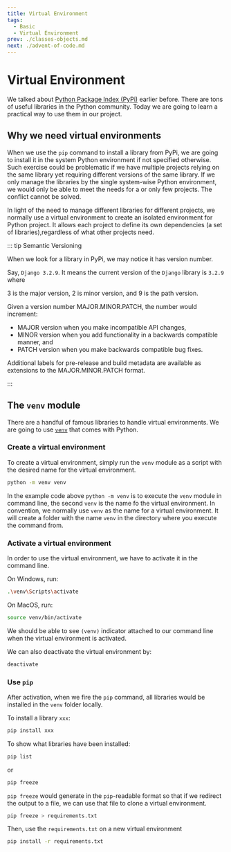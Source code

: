 ```yaml
---
title: Virtual Environment
tags:
  - Basic
  - Virtual Environment
prev: ./classes-objects.md
next: ./advent-of-code.md
---
```


# Virtual Environment

We talked about [Python Package Index (PyPi)](./modules.md#python-package-index) earlier before.
There are tons of useful libraries in the Python community.
Today we are going to learn a practical way to use them in our project.

## Why we need virtual environments

When we use the `pip` command to install a library from PyPi, we are going to install it in the system Python environment if not specified otherwise. Such exercise could be problematic if we have multiple projects relying on the same library yet requiring different versions of the same library.
If we only manage the libraries by the single system-wise Python environment, we would only be able to meet the needs for a or only few projects. The conflict cannot be solved.

In light of the need to manage different libraries for different projects, we normally use a virtual environment to create an isolated environment for Python project. It allows each project to define its own dependencies (a set of libraries),regardless of what other projects need.

::: tip Semantic Versioning

When we look for a library in PyPi, we may notice it has version number.

Say, `Django 3.2.9`. It means the current version of the `Django` library is `3.2.9` where

3 is the major version, 2 is minor version, and 9 is the path version.

Given a version number MAJOR.MINOR.PATCH, the number would increment:

- MAJOR version when you make incompatible API changes,
- MINOR version when you add functionality in a backwards compatible manner, and
- PATCH version when you make backwards compatible bug fixes.

Additional labels for pre-release and build metadata are available as extensions to the MAJOR.MINOR.PATCH format.

:::

## The `venv` module

There are a handful of famous libraries to handle virtual environments.
We are going to use [`venv`](https://docs.python.org/3/tutorial/venv.html) that comes with Python.

### Create a virtual environment

To create a virtual environment, simply run the `venv` module as a script with the desired name for the virtual environment.

```sh
python -m venv venv
```

In the example code above `python -m venv` is to execute the `venv` module in command line, the second `venv` is the name fo the virtual environment. In convention, we normally use `venv` as the name for a virtual environment.
It will create a folder with the name `venv` in the directory where you execute the command from.

### Activate a virtual environment

In order to use the virtual environment, we have to activate it in the command line.

On Windows, run:

```sh
.\venv\Scripts\activate
```

On MacOS, run:

```sh
source venv/bin/activate
```

We should be able to see `(venv)` indicator attached to our command line when the virtual environment is activated.

We can also deactivate the virtual environment by:

```sh
deactivate
```

### Use `pip`

After activation, when we fire the `pip` command, all libraries would be installed in the `venv` folder locally.

To install a library `xxx`:

```sh
pip install xxx
```

To show what libraries have been installed:

```sh
pip list
```

or

```sh
pip freeze
```

`pip freeze` would generate in the `pip`-readable format so that if we redirect the output to a file, we can use that file to clone a virtual environment.

```sh
pip freeze > requirements.txt
```

Then, use the `requirements.txt` on a new virtual environment

```sh
pip install -r requirements.txt
```

